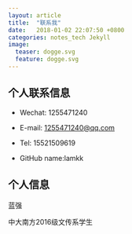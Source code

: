 ```yaml
---
layout: article
title:  "联系我"
date:   2018-01-02 22:07:50 +0800
categories: notes_tech Jekyll
image:
  teaser: dogge.svg
  feature: dogge.svg
---
```



## 个人联系信息

- Wechat: 1255471240
    
- E-mail: 1255471240@qq.com

- Tel: 15521509619

- GitHub name:lamkk

## 个人信息

蓝强

中大南方2016级文传系学生

